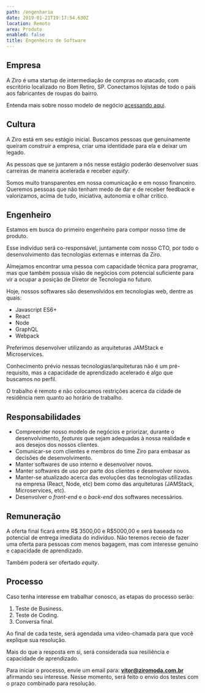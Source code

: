```yaml
---
path: /engenharia
date: 2019-01-21T19:17:54.630Z
location: Remoto
area: Produto
enabled: false
title: Engenheiro de Software
---
```

## Empresa

A Ziro é uma startup de intermediação de compras no atacado, com escritório localizado no Bom Retiro, SP. Conectamos lojistas de todo o país aos fabricantes de roupas do bairro.

Entenda mais sobre nosso modelo de negócio <a href='https://bit.ly/2Bs6SjE' target='_blank'>acessando aqui</a>.

## Cultura

A Ziro está em seu estágio inicial. Buscamos pessoas que genuinamente queiram construir a empresa, criar uma identidade para ela e deixar um legado.

As pessoas que se juntarem a nós nesse estágio poderão desenvolver suas carreiras de maneira acelerada e receber _equity_.

Somos muito transparentes em nossa comunicação e em nosso financeiro. Queremos pessoas que não tenham medo de dar e de receber feedback e valorizamos, acima de tudo, iniciativa, autonomia e olhar crítico.

## Engenheiro

Estamos em busca do primeiro engenheiro para compor nosso time de produto.

Esse indivíduo será co-responsável, juntamente com nosso CTO, por todo o desenvolvimento das tecnologias externas e internas da Ziro.

Almejamos encontrar uma pessoa com capacidade técnica para programar, mas que também possua visão de negócios com potencial suficiente para vir a ocupar a posição de Diretor de Tecnologia no futuro.

Hoje, nossos softwares são desenvolvidos em tecnologias web, dentre as quais:

* Javascript ES6+
* React
* Node
* GraphQL
* Webpack

Preferimos desenvolver utilizando as arquiteturas JAMStack e Microservices.

Conhecimento prévio nessas tecnologias/arquiteturas não é um pré-requisito, mas a capacidade de aprendizado acelerado é algo que buscamos no perfil.

O trabalho é remoto e não colocamos restrições acerca da cidade de residência nem quanto ao horário de trabalho.

## Responsabilidades

* Compreender nosso modelo de negócios e priorizar, durante o desenvolvimento, _features_ que sejam adequadas à nossa realidade e aos desejos dos nossos clientes.
* Comunicar-se com clientes e membros do time Ziro para embasar as decisões de desenvolvimento.
* Manter softwares de uso interno e desenvolver novos.
* Manter softwares de uso por parte dos clientes e desenvolver novos.
* Manter-se atualizado acerca das evoluções das tecnologias utilizadas na empresa (React, Node, etc) bem como das arquiteturas (JAMStack, Microservices, etc).
* Desenvolver o _front-end_ e o _back-end_ dos softwares necessários.

## Remuneração

A oferta final ficará entre R$ 3500,00 e R$5000,00 e será baseada no potencial de entrega imediata do indivíduo. Não teremos receio de fazer uma oferta para pessoas com menos bagagem, mas com interesse genuíno e capacidade de aprendizado.

Também poderá ser ofertado _equity_.

## Processo

Caso tenha interesse em trabalhar conosco, as etapas do processo serão:

1. Teste de Business.
2. Teste de Coding.
3. Conversa final.

Ao final de cada teste, será agendada uma video-chamada para que você explique sua resolução.

Mais do que a resposta em si, será considerada sua resiliência e capacidade de aprendizado.

Para iniciar o processo, envie um email para: **vitor@ziromoda.com.br** afirmando seu interesse. Nesse momento, será feito o envio dos testes com o prazo combinado para resolução.
